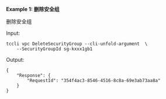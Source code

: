 **Example 1: 删除安全组**

删除安全组

Input: 

```
tccli vpc DeleteSecurityGroup --cli-unfold-argument  \
    --SecurityGroupId sg-kxxx1gb1
```

Output: 
```
{
    "Response": {
        "RequestId": "354f4ac3-8546-4516-8c8a-69e3ab73aa8a"
    }
}
```

